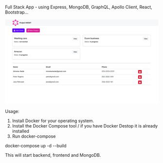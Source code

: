 Full Stack App - using Express, MongoDB, GraphQL, Apollo Client, React, Bootstrap...

<img src="./asset/preview.png"></img>

Usage:


1. Install Docker for your operating system.
2. Install the Docker Compose tool / if you have Docker Destop it is already installed
3. Run docker-compose

docker-compose up -d --build

This will start backend, frontend and MongoDB.